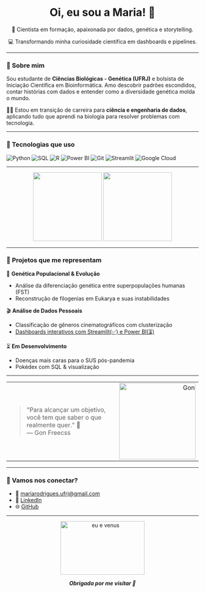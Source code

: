<h1 align="center">Oi, eu sou a Maria! 🌼</h1>

<p align="center">
  🧬 Cientista em formação, apaixonada por dados, genética e storytelling.  
</p>

<p align="center">
  💻 Transformando minha curiosidade científica em dashboards e pipelines.  
</p>  

---
### 💁 Sobre mim

Sou estudante de **Ciências Biológicas - Genética (UFRJ)** e bolsista de Iniciação Científica em Bioinformática. Amo descobrir padrões escondidos, contar histórias com dados e entender como a diversidade genética molda o mundo. 

👩‍💻 Estou em transição de carreira para **ciência e engenharia de dados**, aplicando tudo que aprendi na biologia para resolver problemas com tecnologia.

---

### 🧰 Tecnologias que uso

![Python](https://img.shields.io/badge/Python-3776AB?style=flat&logo=python&logoColor=white)
![SQL](https://img.shields.io/badge/SQL-003B57?style=flat&logo=mysql&logoColor=white)
![R](https://img.shields.io/badge/R-276DC3?style=flat&logo=r&logoColor=white)
![Power BI](https://img.shields.io/badge/PowerBI-F2C811?style=flat&logo=powerbi&logoColor=black)
![Git](https://img.shields.io/badge/Git-F05032?style=flat&logo=git&logoColor=white)
![Streamlit](https://img.shields.io/badge/Streamlit-FF4B4B?style=flat&logo=streamlit&logoColor=white)
![Google Cloud](https://img.shields.io/badge/GCP-4285F4?style=flat&logo=googlecloud&logoColor=white)

---
<p align="center">
  <img height="180em" src="https://github-readme-stats.vercel.app/api?username=mulinco&show_icons=true&theme=tokyonight" />
  <img height="180em" src="https://github-readme-stats.vercel.app/api/top-langs/?username=mulinco&layout=compact&theme=tokyonight"/>
</p>

---

### 🌱 Projetos que me representam

🔬 **Genética Populacional & Evolução**
- Análise da diferenciação genética entre superpopulações humanas (FST)
- Reconstrução de filogenias em Eukarya e suas instabilidades

🎬 **Análise de Dados Pessoais**
- Classificação de gêneros cinematográficos com clusterização
- [Dashboards interativos com Streamlit(✅) e Power BI(⏳)](https://github.com/mulinco/analysis-genre-netflix)

⏳ **Em Desenvolvimento**
- Doenças mais caras para o SUS pós-pandemia
- Pokédex com SQL & visualização

---

<div align="center">
  <table>
    <tr>
      <td>
        <blockquote>
          "Para alcançar um objetivo, você tem que saber o que realmente quer." 💚 <br>
          — Gon Freecss
        </blockquote>
      </td>
      <td width="150px" align="right">
        <img src="https://media1.tenor.com/m/FZx3TFExGOIAAAAd/gon-smile.gif" alt="Gon" width="200"/>
      </td>
    </tr>
  </table>
</div>

---

### 🤝 Vamos nos conectar?

- 💌 [mariarodrigues.ufrj@gmail.com](mailto:mariarodrigues.ufrj@gmail.com)
- 💼 [LinkedIn](https://www.linkedin.com/in/mariaclararodrigues3113)
- 🌐 [GitHub](https://github.com/mulinco)

---

<p align="center">
  <img src="https://sdmntpreastus2.oaiusercontent.com/files/00000000-c538-61f6-8771-a2390d64e6d0/raw?se=2025-05-28T18%3A15%3A40Z&sp=r&sv=2024-08-04&sr=b&scid=9f7440fc-68b6-5181-a66c-1fae595306c7&skoid=5cab1ff4-c20d-41dc-babb-df0c2cc21dd4&sktid=a48cca56-e6da-484e-a814-9c849652bcb3&skt=2025-05-28T02%3A14%3A14Z&ske=2025-05-29T02%3A14%3A14Z&sks=b&skv=2024-08-04&sig=WTiyjuvdO6QCeqi552VYczX/xqcRwvEgQswa4Spn0zo%3D" width="220" height="140" alt="eu e venus" width="500"/>
</p>

<p align="center">
  <strong><i>Obrigada por me visitar 💖</i></strong>
</p>
